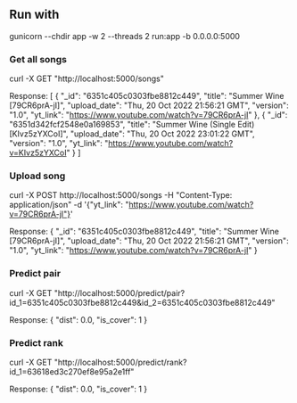 ## Run with
gunicorn --chdir app -w 2 --threads 2 run:app -b 0.0.0.0:5000

### Get all songs
curl -X GET "http://localhost:5000/songs"

Response:
[
  {
    "_id": "6351c405c0303fbe8812c449",
    "title": "Summer Wine [79CR6prA-jI]",
    "upload_date": "Thu, 20 Oct 2022 21:56:21 GMT",
    "version": "1.0",
    "yt_link": "https://www.youtube.com/watch?v=79CR6prA-jI"
  },
  {
    "_id": "6351d342fcf2548e0a169853",
    "title": "Summer Wine (Single Edit) [KIvz5zYXCoI]",
    "upload_date": "Thu, 20 Oct 2022 23:01:22 GMT",
    "version": "1.0",
    "yt_link": "https://www.youtube.com/watch?v=KIvz5zYXCoI"
  }
]

### Upload song
curl -X POST http://localhost:5000/songs -H "Content-Type: application/json" -d '{"yt_link": "https://www.youtube.com/watch?v=79CR6prA-jI"}'

Response:
{
    "_id": "6351c405c0303fbe8812c449",
    "title": "Summer Wine [79CR6prA-jI]",
    "upload_date": "Thu, 20 Oct 2022 21:56:21 GMT",
    "version": "1.0",
    "yt_link": "https://www.youtube.com/watch?v=79CR6prA-jI"
}

### Predict pair
curl -X GET "http://localhost:5000/predict/pair?id_1=6351c405c0303fbe8812c449&id_2=6351c405c0303fbe8812c449"

Response:
{
  "dist": 0.0,
  "is_cover": 1
}

### Predict rank
curl -X GET "http://localhost:5000/predict/rank?id_1=63618ed3c270ef8e95a2e1ff"

Response:
{
  "dist": 0.0,
  "is_cover": 1
}

